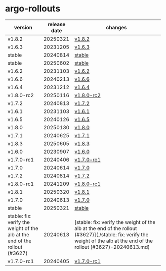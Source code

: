 # argo-rollouts	


|version|release date|changes|
|---|---|---|
|v1.8.2|20250321|[v1.8.2](./v1.8.2-20250321.md)|
|v1.6.3|20231205|[v1.6.3](./v1.6.3-20231205.md)|
|stable|20240814|[stable](./stable-20240814.md)|
|stable|20250602|[stable](./stable-20250602.md)|
|v1.6.2|20231103|[v1.6.2](./v1.6.2-20231103.md)|
|v1.6.6|20240213|[v1.6.6](./v1.6.6-20240213.md)|
|v1.6.4|20231212|[v1.6.4](./v1.6.4-20231212.md)|
|v1.8.0-rc2|20250116|[v1.8.0-rc2](./v1.8.0-rc2-20250116.md)|
|v1.7.2|20240813|[v1.7.2](./v1.7.2-20240813.md)|
|v1.6.1|20231103|[v1.6.1](./v1.6.1-20231103.md)|
|v1.6.5|20240126|[v1.6.5](./v1.6.5-20240126.md)|
|v1.8.0|20250130|[v1.8.0](./v1.8.0-20250130.md)|
|v1.7.1|20240625|[v1.7.1](./v1.7.1-20240625.md)|
|v1.8.3|20250605|[v1.8.3](./v1.8.3-20250605.md)|
|v1.6.0|20230907|[v1.6.0](./v1.6.0-20230907.md)|
|v1.7.0-rc1|20240406|[v1.7.0-rc1](./v1.7.0-rc1-20240406.md)|
|v1.7.0|20240614|[v1.7.0](./v1.7.0-20240614.md)|
|v1.7.2|20240814|[v1.7.2](./v1.7.2-20240814.md)|
|v1.8.0-rc1|20241209|[v1.8.0-rc1](./v1.8.0-rc1-20241209.md)|
|v1.8.1|20250320|[v1.8.1](./v1.8.1-20250320.md)|
|v1.7.0|20240613|[v1.7.0](./v1.7.0-20240613.md)|
|stable|20250321|[stable](./stable-20250321.md)|
|stable: fix: verify the weight of the alb at the end of the rollout (#3627)|20240613|[stable: fix: verify the weight of the alb at the end of the rollout (#3627)](./stable: fix: verify the weight of the alb at the end of the rollout (#3627)-20240613.md)|
|v1.7.0-rc1|20240405|[v1.7.0-rc1](./v1.7.0-rc1-20240405.md)|
